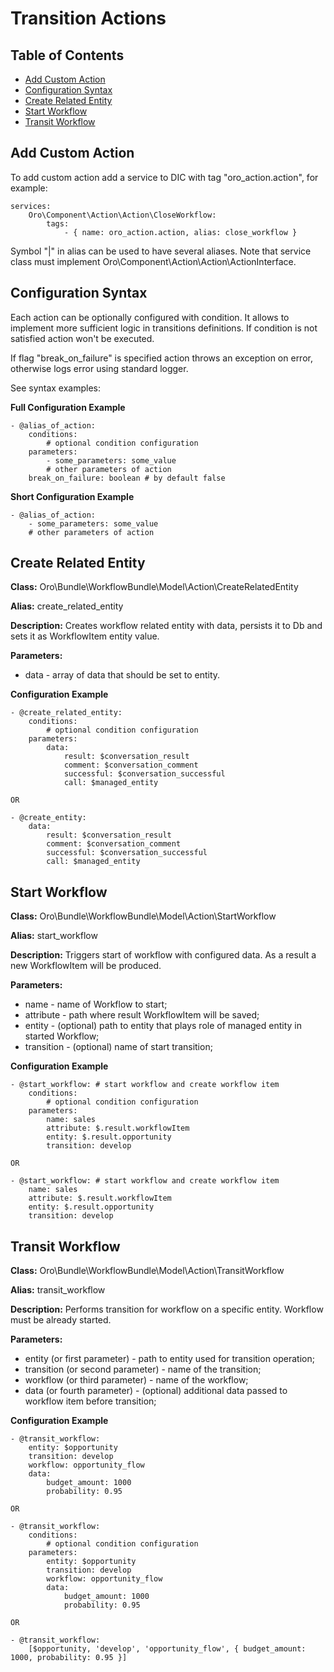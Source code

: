 Transition Actions
=======================

Table of Contents
-----------------
 - [Add Custom Action](#add-custom-action)
 - [Configuration Syntax](#configuration-syntax)
 - [Create Related Entity](#create-related-entity)
 - [Start Workflow](#start-workflow)
 - [Transit Workflow](#transit-workflow)

Add Custom Action
----------------------

To add custom action add a service to DIC with tag "oro_action.action", for example:

```
services:
    Oro\Component\Action\Action\CloseWorkflow:
        tags:
            - { name: oro_action.action, alias: close_workflow }
```

Symbol "|" in alias can be used to have several aliases. Note that service class must implement
Oro\Component\Action\Action\ActionInterface.

Configuration Syntax
--------------------

Each action can be optionally configured with condition. It allows to implement more sufficient logic in
transitions definitions. If condition is not satisfied action won't be executed.

If flag "break_on_failure" is specified action throws an exception on error, otherwise logs error using standard
logger.

See syntax examples:

**Full Configuration Example**

```
- @alias_of_action:
    conditions:
        # optional condition configuration
    parameters:
        - some_parameters: some_value
        # other parameters of action
    break_on_failure: boolean # by default false
```

**Short Configuration Example**
```
- @alias_of_action:
    - some_parameters: some_value
    # other parameters of action
```


Create Related Entity
---------------------

**Class:** Oro\Bundle\WorkflowBundle\Model\Action\CreateRelatedEntity

**Alias:** create_related_entity

**Description:** Creates workflow related entity with data, persists it to Db and sets it as WorkflowItem entity value.

**Parameters:**
 - data - array of data that should be set to entity.

**Configuration Example**
```
- @create_related_entity:
    conditions:
        # optional condition configuration
    parameters:
        data:
            result: $conversation_result
            comment: $conversation_comment
            successful: $conversation_successful
            call: $managed_entity

OR

- @create_entity:
    data:
        result: $conversation_result
        comment: $conversation_comment
        successful: $conversation_successful
        call: $managed_entity

```

Start Workflow
--------------

**Class:** Oro\Bundle\WorkflowBundle\Model\Action\StartWorkflow

**Alias:** start_workflow

**Description:** Triggers start of workflow with configured data. As a result a new WorkflowItem will be produced.

**Parameters:**
 - name - name of Workflow to start;
 - attribute - path where result WorkflowItem will be saved;
 - entity - (optional) path to entity that plays role of managed entity in started Workflow;
 - transition - (optional) name of start transition;

**Configuration Example**
```
- @start_workflow: # start workflow and create workflow item
    conditions:
        # optional condition configuration
    parameters:
        name: sales
        attribute: $.result.workflowItem
        entity: $.result.opportunity
        transition: develop

OR

- @start_workflow: # start workflow and create workflow item
    name: sales
    attribute: $.result.workflowItem
    entity: $.result.opportunity
    transition: develop
```


Transit Workflow
--------------

**Class:** Oro\Bundle\WorkflowBundle\Model\Action\TransitWorkflow

**Alias:** transit_workflow

**Description:** Performs transition for workflow on a specific entity. Workflow must be already started. 

**Parameters:**
 - entity (or first parameter) - path to entity used for transition operation;
 - transition (or second parameter) - name of the transition;
 - workflow (or third parameter) - name of the workflow;
 - data (or fourth parameter) - (optional) additional data passed to workflow item before transition;
 
**Configuration Example**
```
- @transit_workflow:
    entity: $opportunity
    transition: develop
    workflow: opportunity_flow
    data:
        budget_amount: 1000
        probability: 0.95
        
OR

- @transit_workflow:
    conditions:
        # optional condition configuration
    parameters:
        entity: $opportunity
        transition: develop
        workflow: opportunity_flow
        data:
            budget_amount: 1000
            probability: 0.95
        
OR

- @transit_workflow:
    [$opportunity, 'develop', 'opportunity_flow', { budget_amount: 1000, probability: 0.95 }]
```
